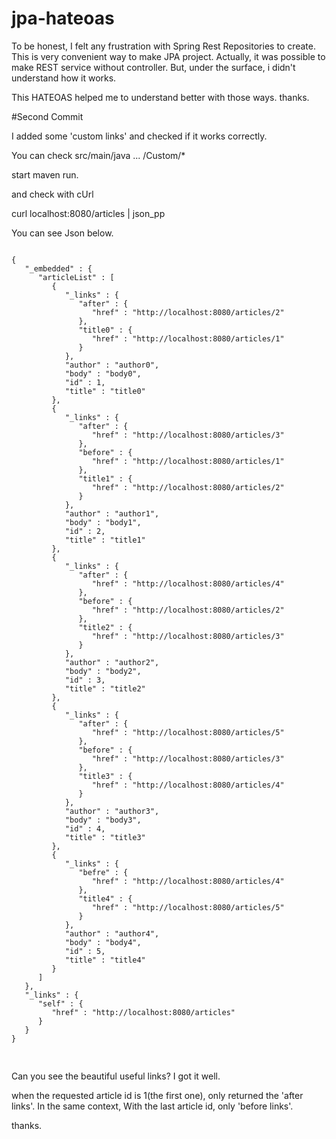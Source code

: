 # jpa-hateoas

To be honest, I felt any frustration with Spring Rest Repositories to create.
This is very convenient way to make JPA project. 
Actually, it was possible to make REST service without controller.
But, under the surface, i didn't understand how it works.

This HATEOAS helped me to understand better with those ways. thanks.



#Second Commit


I added some 'custom links' and checked if it works correctly.

You can check src/main/java ... /Custom/*


start maven run.

and check with cUrl

curl localhost:8080/articles | json_pp

You can see Json below.

<pre>
<code>
{
   "_embedded" : {
      "articleList" : [
         {
            "_links" : {
               "after" : {
                  "href" : "http://localhost:8080/articles/2"
               },
               "title0" : {
                  "href" : "http://localhost:8080/articles/1"
               }
            },
            "author" : "author0",
            "body" : "body0",
            "id" : 1,
            "title" : "title0"
         },
         {
            "_links" : {
               "after" : {
                  "href" : "http://localhost:8080/articles/3"
               },
               "before" : {
                  "href" : "http://localhost:8080/articles/1"
               },
               "title1" : {
                  "href" : "http://localhost:8080/articles/2"
               }
            },
            "author" : "author1",
            "body" : "body1",
            "id" : 2,
            "title" : "title1"
         },
         {
            "_links" : {
               "after" : {
                  "href" : "http://localhost:8080/articles/4"
               },
               "before" : {
                  "href" : "http://localhost:8080/articles/2"
               },
               "title2" : {
                  "href" : "http://localhost:8080/articles/3"
               }
            },
            "author" : "author2",
            "body" : "body2",
            "id" : 3,
            "title" : "title2"
         },
         {
            "_links" : {
               "after" : {
                  "href" : "http://localhost:8080/articles/5"
               },
               "before" : {
                  "href" : "http://localhost:8080/articles/3"
               },
               "title3" : {
                  "href" : "http://localhost:8080/articles/4"
               }
            },
            "author" : "author3",
            "body" : "body3",
            "id" : 4,
            "title" : "title3"
         },
         {
            "_links" : {
               "befre" : {
                  "href" : "http://localhost:8080/articles/4"
               },
               "title4" : {
                  "href" : "http://localhost:8080/articles/5"
               }
            },
            "author" : "author4",
            "body" : "body4",
            "id" : 5,
            "title" : "title4"
         }
      ]
   },
   "_links" : {
      "self" : {
         "href" : "http://localhost:8080/articles"
      }
   }
}

</code>
</pre>


Can you see the beautiful useful links? I got it well.

when the requested article id is 1(the first one), only returned the 'after links'.
In the same context, With the last article id, only 'before links'.

thanks.

